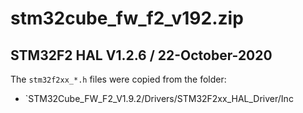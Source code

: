 # stm32cube_fw_f2_v192.zip

## STM32F2 HAL V1.2.6 / 22-October-2020

The `stm32f2xx_*.h` files were copied from the folder:

- `STM32Cube_FW_F2_V1.9.2/Drivers/STM32F2xx_HAL_Driver/Inc
